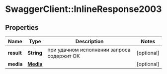 # SwaggerClient::InlineResponse2003

## Properties
Name | Type | Description | Notes
------------ | ------------- | ------------- | -------------
**result** | **String** | при удачном исполнении запроса содержит OK | [optional] 
**media** | [**Media**](Media.md) |  | [optional] 

